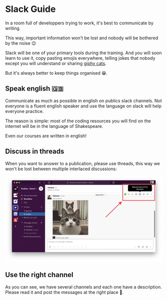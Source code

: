 # Slack Guide

In a room full of developpers trying to work, it's best to communicate by writing.

This way, important information won't be lost and nobody will be bothered by the noise 😉

Slack will be one of your primary tools during the training. And you will soon learn to use it, copy pasting emojis everywhere, telling jokes that nobody except you will understand or sharing [giphy cats](https://giphy.com/search/cats).

But it's always better to keep things organised 😁.

## Speak english 🇬🇧

Communicate as much as possible in english on publics slack channels. Not everyone is a fluent english speaker and use the language on slack will help everyone practice.

The reason is simple: most of the coding resources you will find on the internet will be in the language of Shakespeare.

Even our courses are written in english!

## Discuss in threads

When you want to answer to a publication, please use threads, this way we won't be lost between multiple interlaced discussions:

![slack thread button](./assets/images/thread-btn.png)

## Use the right channel

As you can see, we have several channels and each one have a description. Please read it and post the messages at the right place 🙇.
